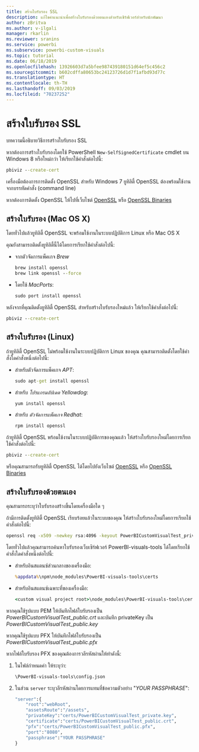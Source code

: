 ```yaml
---
title: สร้างใบรับรอง SSL
description: แก้ไขคำแนะนำเพื่อสร้างใบรับรองด้วยตนเองสำหรับเซิร์ฟเวอร์สำหรับนักพัฒนา
author: zBritva
ms.author: v-ilgali
manager: rkarlin
ms.reviewer: sranins
ms.service: powerbi
ms.subservice: powerbi-custom-visuals
ms.topic: tutorial
ms.date: 06/18/2019
ms.openlocfilehash: 13926603d7a5bfee987439180151d64ef5c456c2
ms.sourcegitcommit: b602cdffa80653bc24123726d1d7f1afbd93d77c
ms.translationtype: HT
ms.contentlocale: th-TH
ms.lasthandoff: 09/03/2019
ms.locfileid: "70237252"
---
```

# <a name="create-an-ssl-certificate"></a>สร้างใบรับรอง SSL

บทความนี้อธิบายวิธีการสร้างใบรับรอง SSL

หากต้องการสร้างใบรับรองโดยใช้ PowerShell `New-SelfSignedCertificate` cmdlet บน Windows 8 หรือใหม่กว่า ให้เรียกใช้คำสั่งต่อไปนี้:

```cmd
pbiviz --create-cert
```

เครื่องมือต้องการการติดตั้ง OpenSSL สำหรับ Windows 7 ยูทิลิตี้ OpenSSL ต้องพร้อมใช้งานจากบรรทัดคำสั่ง (command line)

หากต้องการติดตั้ง OpenSSL ให้ไปที่เว็บไซต์ [OpenSSL](https://www.openssl.org) หรือ [OpenSSL Binaries](https://wiki.openssl.org/index.php/Binaries)



## <a name="create-a-certificate-mac-os-x"></a>สร้างใบรับรอง (Mac OS X)

โดยทั่วไปแล้วยูทิลิตี้ OpenSSL จะพร้อมใช้งานในระบบปฏิบัติการ Linux หรือ Mac OS X

คุณยังสามารถติดตั้งยูทิลิตี้นี้ได้โดยการเรียกใช้คำสั่งต่อไปนี้:
* จากตัวจัดการแพ็คเกจ *Brew*

    ```cmd
    brew install openssl
    brew link openssl --force
    ```

* โดยใช้ *MacPorts*:

    ```cmd
    sudo port install openssl
    ```

หลังจากที่คุณติดตั้งยูทิลิตี้ OpenSSL สำหรับสร้างใบรับรองใหม่แล้ว ให้เรียกใช้คำสั่งต่อไปนี้:

```cmd
pbiviz --create-cert
```

## <a name="create-a-certificate-linux"></a>สร้างใบรับรอง (Linux)

ถ้ายูทิลิตี้ OpenSSL ไม่พร้อมใช้งานในระบบปฏิบัติการ Linux ของคุณ คุณสามารถติดตั้งโดยใช้คำสั่งใดคำสั่งหนึ่งต่อไปนี้:

* สำหรับตัวจัดการแพ็คเกจ *APT*:

    ```cmd
    sudo apt-get install openssl
    ```

* สำหรับ *โปรแกรมอัปเดต Yellowdog*:

    ```cmd
    yum install openssl
    ```

* สำหรับ *ตัวจัดการแพ็คเกจ Redhat*:

    ```cmd
    rpm install openssl
    ```

ถ้ายูทิลิตี้ OpenSSL พร้อมใช้งานในระบบปฏิบัติการของคุณแล้ว ให้สร้างใบรับรองใหม่โดยการเรียกใช้คำสั่งต่อไปนี้:

```cmd
pbiviz --create-cert
```

หรือคุณสามารถรับยูทิลิตี้ OpenSSL ได้โดยไปยังเว็บไซต์ [OpenSSL](https://www.openssl.org) หรือ [OpenSSL Binaries](https://wiki.openssl.org/index.php/Binaries)

## <a name="generate-the-certificate-manually"></a>สร้างใบรับรองด้วยตนเอง

คุณสามารถระบุว่าใบรับรองสร้างขึ้นโดยเครื่องมือใด ๆ

ถ้ามีการติดตั้งยูทิลิตี้ OpenSSL เรียบร้อยแล้วในระบบของคุณ ให้สร้างใบรับรองใหม่โดยการเรียกใช้คำสั่งต่อไปนี้:

```cmd
openssl req -x509 -newkey rsa:4096 -keyout PowerBICustomVisualTest_private.key -out PowerBICustomVisualTest_public.crt -days 365
```

โดยทั่วไปแล้วคุณสามารถค้นหาใบรับรองเว็บเซิร์ฟเวอร์ PowerBI-visuals-tools ได้โดยเรียกใช้คำสั่งใดคำสั่งหนึ่งต่อไปนี้:

* สำหรับอินสแตนซ์ส่วนกลางของเครื่องมือ:

    ```cmd
    %appdata%\npm\node_modules\PowerBI-visuals-tools\certs
    ```

* สำหรับอินสแตนซ์เฉพาะที่ของเครื่องมือ:

    ```cmd
    <custom visual project root>\node_modules\PowerBI-visuals-tools\certs
    ```

หากคุณใช้รูปแบบ PEM ให้บันทึกไฟล์ใบรับรองเป็น *PowerBICustomVisualTest_public.crt* และบันทึก privateKey เป็น *PowerBICustomVisualTest_public.key*

หากคุณใช้รูปแบบ PFX ให้บันทึกไฟล์ใบรับรองเป็น *PowerBICustomVisualTest_public.pfx*

หากไฟล์ใบรับรอง PFX ของคุณต้องการวลีรหัสผ่านให้ทำดังนี้:
1. ในไฟล์กำหนดค่า ให้ระบุว่า:

    ```cmd
    \PowerBI-visuals-tools\config.json
    ```

1. ในส่วน `server` ระบุวลีรหัสผ่านโดยการแทนที่ข้อความตัวอย่าง "*YOUR PASSPHRASE*":

    ```cmd
    "server":{
        "root":"webRoot",
        "assetsRoute":"/assets",
        "privateKey":"certs/PowerBICustomVisualTest_private.key",
        "certificate":"certs/PowerBICustomVisualTest_public.crt",
        "pfx":"certs/PowerBICustomVisualTest_public.pfx",
        "port":"8080",
        "passphrase":"YOUR PASSPHRASE"
    }
    ```
